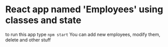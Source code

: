 # React app named 'Employees' using classes and state
to run this app type 
``` npm start ```
You can add new employees, modify them, delete and other stuff
